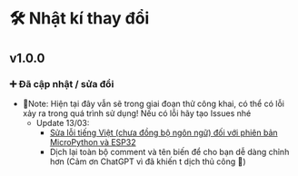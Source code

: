 # 🛠️ Nhật kí thay đổi

## v1.0.0

### ➕ Đã cập nhật / sửa đổi
- 📒Note: Hiện tại đây vẫn sẽ trong giai đoạn thử công khai, có thể có lỗi xảy ra trong quá trình sử dụng! Nếu có lỗi hãy tạo Issues nhé
    - Update 13/03:
        - [Sửa lỗi tiếng Việt (chưa đồng bộ ngôn ngữ) đối với phiên bản MicroPython và ESP32](https://github.com/chezzakowo/DemNguocKiThiArduino/commit/f1709318f3829a1cfcc474e71a28971b3c96838e)
        - Dịch lại toàn bộ comment và tên biến để cho bạn dễ dàng chỉnh hơn (Cảm ơn ChatGPT vì đã khiến t dịch thủ công 🐧)
<!-- ### ➖ Đã xóa

-  -->
